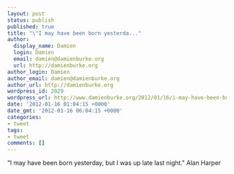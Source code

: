 ```yaml
---
layout: post
status: publish
published: true
title: "\"I may have been born yesterda..."
author:
  display_name: Damien
  login: Damien
  email: damien@damienburke.org
  url: http://damienburke.org
author_login: Damien
author_email: damien@damienburke.org
author_url: http://damienburke.org
wordpress_id: 2029
wordpress_url: http://www.damienburke.org/2012/01/16/i-may-have-been-born-yesterda/
date: '2012-01-16 01:04:15 +0000'
date_gmt: '2012-01-16 06:04:15 +0000'
categories:
- tweet
tags:
- tweet
comments: []
---
```

<p>"I may have been born yesterday, but I was up late last night." Alan Harper</p>
